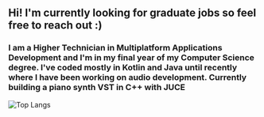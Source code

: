 ## Hi! I'm currently looking for graduate jobs so feel free to reach out :)

### I am a Higher Technician in Multiplatform Applications Development and I'm in my final year of my Computer Science degree. I've coded mostly in Kotlin and Java until recently where I have been working on audio development. Currently building a piano synth VST in C++ with JUCE

![Top Langs](https://github-readme-stats.vercel.app/api/top-langs/?username=MiguelReid&layout=compact&show_icons=true&theme=dracula&ignore=HTML)
